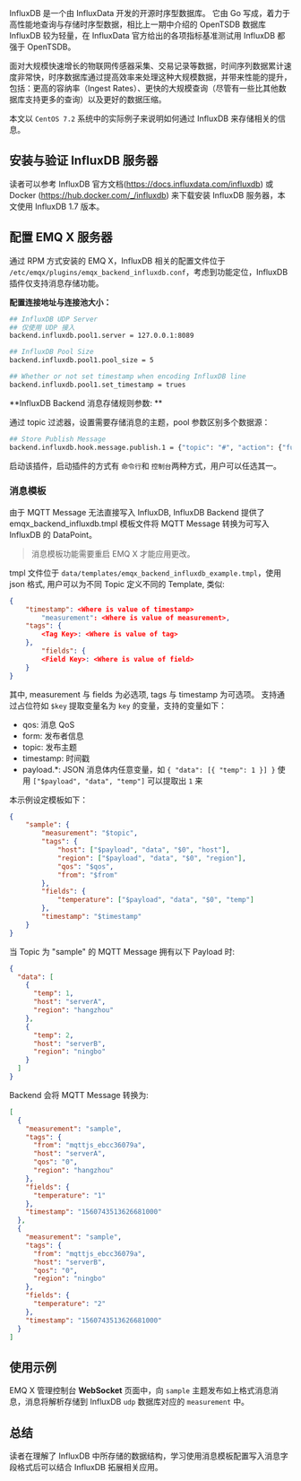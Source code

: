 

InfluxDB 是一个由 InfluxData 开发的开源时序型数据库。 它由 Go 写成，着力于高性能地查询与存储时序型数据，相比上一期中介绍的 OpenTSDB 数据库 InfluxDB 较为轻量，在 InfluxData 官方给出的各项指标基准测试用 InfluxDB 都强于 OpenTSDB。

面对大规模快速增长的物联网传感器采集、交易记录等数据，时间序列数据累计速度非常快，时序数据库通过提高效率来处理这种大规模数据，并带来性能的提升，包括：更高的容纳率（Ingest Rates）、更快的大规模查询（尽管有一些比其他数据库支持更多的查询）以及更好的数据压缩。

本文以 `CentOS 7.2` 系统中的实际例子来说明如何通过 InfluxDB 来存储相关的信息。



## 安装与验证 InfluxDB 服务器

读者可以参考 InfluxDB 官方文档(https://docs.influxdata.com/influxdb) 或 Docker (https://hub.docker.com/_/influxdb) 来下载安装 InfluxDB 服务器，本文使用 InfluxDB 1.7 版本。



## 配置 EMQ X 服务器

通过 RPM 方式安装的 EMQ X，InfluxDB 相关的配置文件位于 `/etc/emqx/plugins/emqx_backend_influxdb.conf`，考虑到功能定位，InfluxDB 插件仅支持消息存储功能。

**配置连接地址与连接池大小：**

```bash
## InfluxDB UDP Server
## 仅使用 UDP 接入
backend.influxdb.pool1.server = 127.0.0.1:8089

## InfluxDB Pool Size
backend.influxdb.pool1.pool_size = 5

## Whether or not set timestamp when encoding InfluxDB line
backend.influxdb.pool1.set_timestamp = trues
```

**InfluxDB Backend 消息存储规则参数: **

通过 topic 过滤器，设置需要存储消息的主题，pool 参数区别多个数据源：

```bash
## Store Publish Message
backend.influxdb.hook.message.publish.1 = {"topic": "#", "action": {"function": "on_message_publish"}, "pool": "pool1"}
```

启动该插件，启动插件的方式有 `命令行`和 `控制台`两种方式，用户可以任选其一。



### 消息模板

由于 MQTT Message 无法直接写入 InfluxDB, InfluxDB Backend 提供了 emqx_backend_influxdb.tmpl 模板文件将 MQTT Message 转换为可写入 InfluxDB 的 DataPoint。 

> 消息模板功能需要重启 EMQ X 才能应用更改。

tmpl 文件位于 `data/templates/emqx_backend_influxdb_example.tmpl`，使用 json 格式, 用户可以为不同 Topic 定义不同的 Template, 类似: 

```json
{
    "timestamp": <Where is value of timestamp>
		"measurement": <Where is value of measurement>,
    "tags": {
        <Tag Key>: <Where is value of tag>
    },
		"fields": {
    	<Field Key>: <Where is value of field>
    }
}
```

其中, measurement 与 fields 为必选项, tags 与 timestamp 为可选项。<Where is value of> 支持通过占位符如 `$key` 提取变量名为 `key` 的变量，支持的变量如下：

- qos: 消息 QoS
- form: 发布者信息
- topic: 发布主题
- timestamp: 时间戳
- payload.*: JSON 消息体内任意变量，如 `{ "data": [{ "temp": 1 }] }` 使用 `["$payload", "data", "temp"]`  可以提取出 `1` 来

本示例设定模板如下：

```json
{
    "sample": {
        "measurement": "$topic",
        "tags": {
            "host": ["$payload", "data", "$0", "host"],
            "region": ["$payload", "data", "$0", "region"],
            "qos": "$qos",
            "from": "$from"
        },
        "fields": {
            "temperature": ["$payload", "data", "$0", "temp"]
        },
        "timestamp": "$timestamp"
    }
}
```

当 Topic 为 "sample" 的 MQTT Message 拥有以下 Payload 时:

```json
{
  "data": [
    {
      "temp": 1,
      "host": "serverA",
      "region": "hangzhou"
    },
    {
      "temp": 2,
      "host": "serverB",
      "region": "ningbo"
    }
  ]
}
```



Backend 会将 MQTT Message 转换为:

```json
[
  {
    "measurement": "sample",
    "tags": {
      "from": "mqttjs_ebcc36079a",
      "host": "serverA",
      "qos": "0",
      "region": "hangzhou"
    },
    "fields": {
      "temperature": "1"
    },
    "timestamp": "1560743513626681000"
  },
  {
    "measurement": "sample",
    "tags": {
      "from": "mqttjs_ebcc36079a",
      "host": "serverB",
      "qos": "0",
      "region": "ningbo"
    },
    "fields": {
      "temperature": "2"
    },
    "timestamp": "1560743513626681000"
  }
]
```



## 使用示例

EMQ X  管理控制台 **WebSocket** 页面中，向 `sample` 主题发布如上格式消息消息，消息将解析存储到 InfluxDB `udp` 数据库对应的 `measurement` 中。

## 总结

读者在理解了 InfluxDB 中所存储的数据结构，学习使用消息模板配置写入消息字段格式后可以结合 InfluxDB 拓展相关应用。



